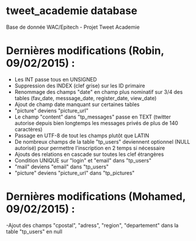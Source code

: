 # tweet_academie database

Base de donnée WAC/Epitech - Projet Tweet Academie

# Dernières modifications (Robin, 09/02/2015) :

- Les INT passe tous en UNSIGNED
- Suppression des INDEX (clef grise) sur les ID primaire
- Renommage des champs "date" en champ plus nominatif sur 3/4 des tables (fav_date, messsage_date, register_date, view_date)
- Ajout de champ date manquant sur certaines tables
- "picture" deviens "picture_url"
- Le champ "content" dans "tp_messages" passe en TEXT (twitter autorise depuis bien longtemps les messages privés de plus de 140 caractères)
- Passage en UTF-8 de tout les champs plutôt que LATIN
- De nombreux champs de la table "tp_users" deviennent optionnel (NULL autorisé) pour permettre l'inscription en 2 temps si nécessaire
- Ajouts des relations en cascade sur toutes les clef étrangères
- Condition UNIQUE sur "login" et "email" dans "tp_users"
- "mail" deviens "email" dans "tp_users"
- "picture" deviens "picture_url" dans "tp_pictures"

# Dernières modifications (Mohamed, 09/02/2015) :

-Ajout des champs "cpostal", "adress", "region", "departement" dans la table "tp_users" en null
